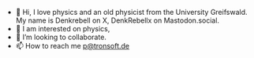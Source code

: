 - 👋 Hi, I love physics and an old physicist from the University Greifswald. My name is Denkrebell on X, DenkRebellx on Mastodon.social.
- 👀 I am interested on physics,
- 💞️ I’m looking to collaborate.
- 📫 How to reach me p@tronsoft.de

<!---
gerhard-source/gerhard-source is a ✨ special ✨ repository because its `README.md` (this file) appears on your GitHub profile.
You can click the Preview link to take a look at your changes.
--->
